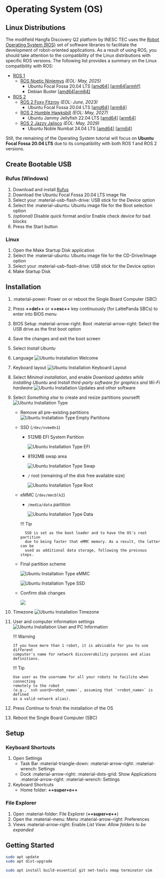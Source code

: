 # Operating System (OS)

## Linux Distributions

The modifield Hangfa Discovery Q2 platform by INESC TEC uses the
[Robot Operating System (ROS)](https://ros.org/) set of software libraries to
facilitate the development of robot-oriented applications. As a result of using
ROS, you should take attention to the compatibility of the Linux distributions
with specific ROS versions. The following list provides a summary on the Linux
compatibility with ROS:

- [ROS 1](https://wiki.ros.org/Distributions)
    - [ROS Noetic Ninjemys](https://wiki.ros.org/noetic) _(EOL: May, 2025)_
        - Ubuntu Focal Fossa 20.04 LTS
          [[amd64]](https://releases.ubuntu.com/focal/)
          [[arm64|armhf]](https://cdimage.ubuntu.com/releases/focal/release/)
        - Debian Buster
          [[amd64|arm64]](https://www.debian.org/releases/buster/)
- [ROS 2](https://docs.ros.org/en/rolling/Releases.html)
    - [ROS 2 Foxy Fitzroy](https://docs.ros.org/en/foxy/) _(EOL: June, 2023)_
        - Ubuntu Focal Fossa 20.04 LTS
          [[amd64]](https://releases.ubuntu.com/focal/)
          [[arm64]](https://cdimage.ubuntu.com/releases/focal/release/)
    - [ROS 2 Humble Hawksbill](https://docs.ros.org/en/humble/) _(EOL: May, 2027)_
        - Ubuntu Jammy Jellyfish 22.04 LTS
          [[amd64]](https://releases.ubuntu.com/jammy/)
          [[arm64]](https://cdimage.ubuntu.com/releases/jammy/release/)
    - [ROS 2 Jazzy Jalisco](https://docs.ros.org/en/jazzy/) _(EOL: May, 2029)_
        - Ubuntu Noble Numbat 24.04 LTS
          [[amd64]](https://releases.ubuntu.com/noble/)
          [[arm64]](https://cdimage.ubuntu.com/releases/noble/release/)

Still, the remaining of the Operating System tutorial will focus on
**Ubuntu Focal Fossa 20.04 LTS** due to its compatibility with both ROS 1 and
ROS 2 versions.

## Create Bootable USB

### Rufus (Windows)

1. Download and install [Rufus](https://rufus.ie/en/)
2. Download the Ubuntu Focal Fossa 20.04 LTS image file
3. Select your :material-usb-flash-drive: USB stick for the Device option
4. Select the :material-ubuntu: Ubuntu image file for the Boot selection option
5. _(optional)_ Disable quick format and/or Enable check device for bad blocks
6. Press the Start button

### Linux

1. Open the Make Startup Disk application
2. Select the :material-ubuntu: Ubuntu image file for the CD-Drive/Image option
3. Select your :material-usb-flash-drive: USB stick for the Device option
4. Make Startup Disk

## Installation

1. :material-power: Power on or reboot the Single Board Computer (SBC)
2. Press **++del++** or **++esc++** key continuously (for LattePanda SBCs) to
   enter into BIOS menu
3. BIOS Setup :material-arrow-right: Boot :material-arrow-right: Select the
   USB drive as the first boot option
4. Save the changes and exit the boot screen
5. Select _Install Ubuntu_
6. Language
    ![Ubuntu Installation Welcome](../../assets/sbc/os/0_welcome.png)
7. Keyboard layout
    ![Ubuntu Installation Keyboard Layout](../../assets/sbc/os/1_keyboard-layout.png)
8. Select _Minimal installation_, and enable
   _Download updates while installing Ubuntu_ and
   _Install third-party software for graphics and Wi-Fi hardware_
    ![Ubuntu Installation Updates and other software](../../assets/sbc/os/2_updates+other-software.png)
9. Select _Something else_ to create and resize partitions yourselft
    ![Ubuntu Installation Type](../../assets/sbc/os/3_installation-type.png)
    - Remove all pre-existing partitions
        ![Ubuntu Installation Type Empty Partitions](../../assets/sbc/os/3_installation-type_0_empty-partitions.png)
    - SSD (`/dev/nvme0n1`)
        - 512MB EFI System Partition

            ![Ubuntu Installation Type EFI](../../assets/sbc/os/3_installation-type_1_efi.png)

        - 8192MB swap area

            ![Ubuntu Installation Type Swap](../../assets/sbc/os/3_installation-type_2_swap.png)

        - `/` root (remaining of the disk free available size)

            ![Ubuntu Installation Type Root](../../assets/sbc/os/3_installation-type_3_root.png)

    - eMMC (`/dev/mmcblk2`)
        - `/media/data` partition

            ![Ubuntu Installation Type Data](../../assets/sbc/os/3_installation-type_4_emmc-data.png)

        !!! Tip

            SSD is set as the boot loader and to have the OS's root partition
            due to being faster that eMMC memory. As a result, the latter can be
            used as additional data storage, following the preivous steps.

    - Final partition scheme

        ![Ubuntu Installation Type eMMC](../../assets/sbc/os/3_installation-type_5_final-partition-scheme_emmc.png)

        ![Ubuntu Installation Type SSD](../../assets/sbc/os/3_installation-type_5_final-partition-scheme_ssd.png)

    - Confirm disk changes

        ![](../../assets/sbc/os/3_installation-type_6_confirm-disk-changes.png)

10. Timezone
    ![Ubuntu Installation Timezone](../../assets/sbc/os/4_timezone.png)
11. User and computer information settings
    ![Ubuntu Installation User and PC Information](../../assets/sbc/os/5_user+pc-information.png)

    !!! Warning

        If you have more than 1 robot, it is advisable for you to use different
        computer's name for network discoverability purposes and alias
        definitions.

    !!! Tip

        Use user as the username for all your robots to facilite when connecting
        remotely to the robot
        (e.g., `ssh user@<robot_name>`, assuming that `<robot_name>` is defined
        as a valid network alias).

12. Press _Continue_ to finish the installation of the OS
13. Reboot the Single Board Computer (SBC)

## Setup

### Keyboard Shortcuts

1. Open Settings
    - Task Bar :material-triangle-down: :material-arrow-right:
      :material-wrench: Settings
    - Dock :material-arrow-right: :material-dots-grid: Show Applications
      :material-arrow-right: :material-wrench: Settings
2. Keyboard Shortcuts
    - Home folder: **++super+e++**

### File Explorer

1. Open :material-folder: File Explorer (**++super+e++**)
2. Open the :material-menu: Menu :material-arrow-right: Preferences
3. Views :material-arrow-right: Enable _List View: Allow folders to be expanded_

## Getting Started

```sh
sudo apt update
sudo apt dist-upgrade

sudo apt install build-essential git net-tools nmap terminator vim
```
